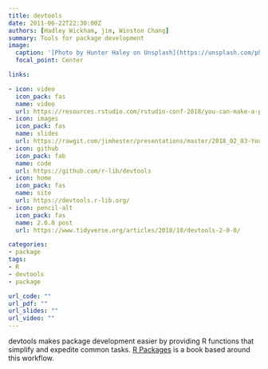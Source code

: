 ```yaml
---
title: devtools
date: 2011-06-22T22:30:00Z
authors: [Hadley Wickham, jim, Winston Chang]
summary: Tools for package development
image:
  caption: '[Photo by Hunter Haley on Unsplash](https://unsplash.com/photos/wEJK4q_YlNQ)'
  focal_point: Center

links:

- icon: video
  icon_pack: fas
  name: video
  url: https://resources.rstudio.com/rstudio-conf-2018/you-can-make-a-package-in-20-minutes-jim-hester
- icon: images
  icon_pack: fas
  name: slides
  url: https://rawgit.com/jimhester/presentations/master/2018_02_03-You-can-make-a-package-in-20-minutes/2018_02_03-rstudio_conf-You_can_make_a_package_in_20_minutes.html
- icon: github
  icon_pack: fab
  name: code
  url: https://github.com/r-lib/devtools
- icon: home
  icon_pack: fas
  name: site
  url: https://devtools.r-lib.org/
- icon: pencil-alt
  icon_pack: fas
  name: 2.0.0 post
  url: https://www.tidyverse.org/articles/2018/10/devtools-2-0-0/

categories:
- package
tags:
- R
- devtools
- package

url_code: ""
url_pdf: ""
url_slides: ""
url_video: ""
---
```


devtools makes package development easier by providing R functions that
simplify and expedite common tasks. [R Packages](https://r-pkgs.org/) is a book
based around this workflow.

<script src="//fast.wistia.com/embed/medias/z266uep8zc.jsonp" async></script>
<script src="//fast.wistia.com/assets/external/E-v1.js" async></script>
<div class="wistia_responsive_padding" style="padding:56.25% 0 0 0;position:relative;">
<div class="wistia_responsive_wrapper" style="height:100%;left:0;position:absolute;top:0;width:100%;">
<div class="wistia_embed wistia_async_z266uep8zc popover=true popoverAnimateThumbnail=true" style="height:100%;width:100%">&nbsp;</div></div></div>
